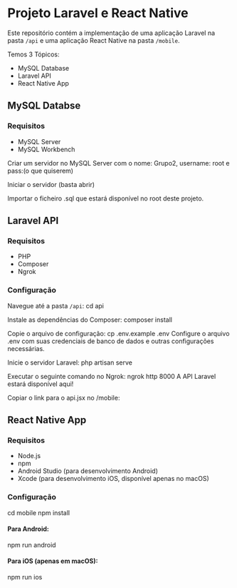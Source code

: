 # Projeto Laravel e React Native

Este repositório contém a implementação de uma aplicação Laravel na pasta `/api` e uma aplicação React Native na pasta `/mobile`.

Temos 3 Tópicos:
- MySQL Database
- Laravel API
- React Native App


## MySQL Databse

### Requisitos
- MySQL Server
- MySQL Workbench

Criar um servidor no MySQL Server com o nome: Grupo2, username: root e pass:(o que quiserem)

Iniciar o servidor (basta abrir)

Importar o ficheiro .sql que estará disponível no root deste projeto.

## Laravel API

### Requisitos
- PHP
- Composer
- Ngrok

### Configuração
Navegue até a pasta `/api`:
   cd api

Instale as dependências do Composer:
    composer install

Copie o arquivo de configuração:
    cp .env.example .env
Configure o arquivo .env com suas credenciais de banco de dados e outras configurações necessárias.

Inicie o servidor Laravel:
php artisan serve

Executar o seguinte comando no Ngrok:
    ngrok http 8000
A API Laravel estará disponível aqui!

Copiar o link para o api.jsx no /mobile:

## React Native App

### Requisitos
- Node.js
- npm
- Android Studio (para desenvolvimento Android)
- Xcode (para desenvolvimento iOS, disponível apenas no macOS)

### Configuração
cd mobile
npm install

#### Para Android:
npm run android

#### Para iOS (apenas em macOS):
npm run ios
